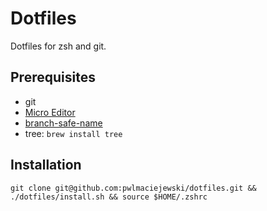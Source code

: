 Dotfiles
========

Dotfiles for zsh and git.

## Prerequisites

* git
* [Micro Editor](https://micro-editor.github.io/)
* [branch-safe-name](https://github.com/pwlmaciejewski/branch-safe-name)
* tree: `brew install tree`

## Installation

```shell script
git clone git@github.com:pwlmaciejewski/dotfiles.git && ./dotfiles/install.sh && source $HOME/.zshrc
```
